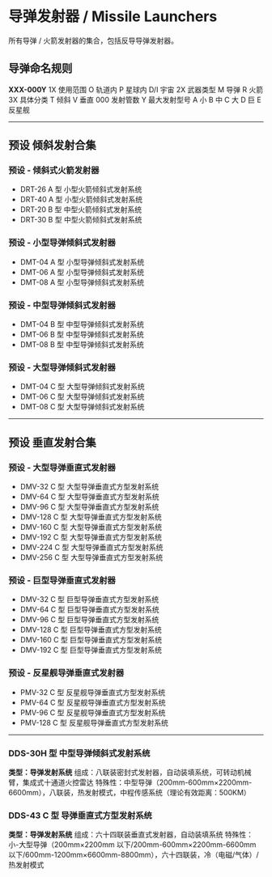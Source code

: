# 导弹发射器 / Missile Launchers

所有导弹 / 火箭发射器的集合，包括反导导弹发射器。

## 导弹命名规则

**XXX-000Y**
1X 使用范围 O 轨道内 P 星球内 D/I 宇宙
2X 武器类型 M 导弹 R 火箭
3X 具体分类 T 倾斜 V 垂直
000 发射管数
Y 最大发射型号 A 小 B 中 C 大 D 巨 E 反星舰

---

## 预设 倾斜发射合集

### 预设 - 倾斜式火箭发射器

- DRT-26 A 型 小型火箭倾斜式发射系统
- DRT-40 A 型 小型火箭倾斜式发射系统
- DRT-20 B 型 中型火箭倾斜式发射系统
- DRT-30 B 型 中型火箭倾斜式发射系统

### 预设 - 小型导弹倾斜式发射器

- DMT-04 A 型 小型导弹倾斜式发射系统
- DMT-06 A 型 小型导弹倾斜式发射系统
- DMT-08 A 型 小型导弹倾斜式发射系统

### 预设 - 中型导弹倾斜式发射器

- DMT-04 B 型 中型导弹倾斜式发射系统
- DMT-06 B 型 中型导弹倾斜式发射系统
- DMT-08 B 型 中型导弹倾斜式发射系统

### 预设 - 大型导弹倾斜式发射器

- DMT-04 C 型 大型导弹倾斜式发射系统
- DMT-06 C 型 大型导弹倾斜式发射系统
- DMT-08 C 型 大型导弹倾斜式发射系统

---

## 预设 垂直发射合集

### 预设 - 大型导弹垂直式发射器

- DMV-32 C 型 大型导弹垂直式方型发射系统
- DMV-64 C 型 大型导弹垂直式方型发射系统
- DMV-96 C 型 大型导弹垂直式方型发射系统
- DMV-128 C 型 大型导弹垂直式方型发射系统
- DMV-160 C 型 大型导弹垂直式方型发射系统
- DMV-192 C 型 大型导弹垂直式方型发射系统
- DMV-224 C 型 大型导弹垂直式方型发射系统
- DMV-256 C 型 大型导弹垂直式方型发射系统

### 预设 - 巨型导弹垂直式发射器

- DMV-32 C 型 巨型导弹垂直式方型发射系统
- DMV-64 C 型 巨型导弹垂直式方型发射系统
- DMV-96 C 型 巨型导弹垂直式方型发射系统
- DMV-128 C 型 巨型导弹垂直式方型发射系统
- DMV-160 C 型 巨型导弹垂直式方型发射系统
- DMV-192 C 型 巨型导弹垂直式方型发射系统

### 预设 - 反星舰导弹垂直式发射器

- PMV-32 C 型 反星舰导弹垂直式方型发射系统
- PMV-64 C 型 反星舰导弹垂直式方型发射系统
- PMV-96 C 型 反星舰导弹垂直式方型发射系统
- PMV-128 C 型 反星舰导弹垂直式方型发射系统

---

### DDS-30H 型 中型导弹倾斜式发射系统

**类型：导弹发射系统**
组成：八联装密封式发射器，自动装填系统，可转动机械臂，集成式十通道火控雷达
特殊性：中型导弹（200mm-600mm×2200mm-6600mm），八联装，热发射模式，中程传感系统（理论有效距离：500KM）

### DDS-43 C 型 导弹垂直式方型发射系统

**类型：导弹发射系统**
组成：六十四联装垂直式发射器，自动装填系统
特殊性：小-大型导弹（200mm×2200mm 以下/200mm-600mm×2200mm-6600mm 以下/600mm-1200mm×6600mm-8800mm），六十四联装，冷（电磁/气体）/热发射模式
